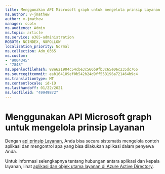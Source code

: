 ```yaml
---
title: Menggunakan API Microsoft graph untuk mengelola prinsip Layanan
ms.author: v-jmathew
author: v-jmathew
manager: scotv
ms.audience: Admin
ms.topic: article
ms.service: o365-administration
ROBOTS: NOINDEX, NOFOLLOW
localization_priority: Normal
ms.collection: Adm_O365
ms.custom:
- "9004345"
- "7848"
ms.openlocfilehash: 88e621904c54cbe3c566b9fb3c65e06c235dc766
ms.sourcegitcommit: eab164189ef0b542b24d9ff553196a721464b9c4
ms.translationtype: MT
ms.contentlocale: id-ID
ms.lasthandoff: 01/22/2021
ms.locfileid: "49949872"
---
```

# <a name="use-microsoft-graph-api-to-manage-service-principal"></a>Menggunakan API Microsoft graph untuk mengelola prinsip Layanan

Dengan [api prinsip Layanan](https://docs.microsoft.com/graph/api/resources/serviceprincipal), Anda bisa secara sistematis mengelola contoh aplikasi dan mengontrol apa yang bisa dilakukan aplikasi dalam penyewa Anda.

Untuk informasi selengkapnya tentang hubungan antara aplikasi dan kepala layanan, lihat [aplikasi dan objek utama layanan di Azure Active Directory](https://docs.microsoft.com/azure/active-directory/develop/app-objects-and-service-principals).
